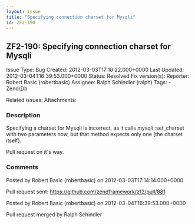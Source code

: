 ```yaml
---
layout: issue
title: "Specifying connection charset for Mysqli"
id: ZF2-190
---
```


ZF2-190: Specifying connection charset for Mysqli
-------------------------------------------------

 Issue Type: Bug Created: 2012-03-03T17:10:22.000+0000 Last Updated: 2012-03-04T16:39:53.000+0000 Status: Resolved Fix version(s): 
 Reporter:  Robert Basic (robertbasic)  Assignee:  Ralph Schindler (ralph)  Tags: - Zend\\Db
 
 Related issues: 
 Attachments: 
### Description

Specifying a charset for Mysqli is incorrect, as it calls mysqli::set\_charset with two parameters now, but that method expects only one (the charset itself).

Pull request on it's way.

 

 

### Comments

Posted by Robert Basic (robertbasic) on 2012-03-03T17:14:14.000+0000

Pull request sent: <https://github.com/zendframework/zf2/pull/881>

 

 

Posted by Robert Basic (robertbasic) on 2012-03-04T16:39:53.000+0000

Pull request merged by Ralph Schindler

 

 